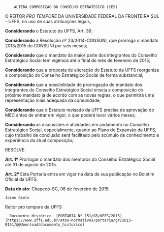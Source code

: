         ALTERA COMPOSIÇÃO DO CONSELHO ESTRATÉGICO (CES)  

O REITOR *PRO TEMPORE* DA UNIVERSIDADE FEDERAL DA FRONTEIRA SUL - UFFS, no uso de suas atribuições legais,

 **Considerando** o Estatuto da UFFS, Art. 39;

 **Considerando** a Resolução nº 23/2014-CONSUNI, que prorroga o mandato 2013/2015 do CONSUNI por seis meses;

 **Considerando** que o mandato da maior parte dos integrantes do Conselho Estratégico Social tem vigência até o final do mês de fevereiro de 2015;

 **Considerando** que a proposta de alteração do Estatuto da UFFS reorganiza a composição do Conselho Estratégico Social de forma substancial;

 **Considerando** que a possibilidade de prorrogação do mandato dos integrantes do Conselho Estratégico Social enseja a composição do próximo mandato já de acordo com as novas regras, o que permitirá uma representação mais adequada da comunidade;

 **Considerando** que o Estatuto revisado da UFFS precisa de aprovação do MEC antes de entrar em vigor, o que poderá levar vários meses;

 **Considerando** as discussões e atividades em andamento no Conselho Estratégico Social, especialmente, quanto ao Plano de Expansão da UFFS, cujo trabalho de conclusão será facilitado pelo acúmulo de conhecimento e experiência da atual composição;

 RESOLVE:

 **Art. 1º** Prorrogar o mandato dos membros do Conselho Estratégico Social até 31 de agosto de 2015.

 **Art. 2º** Esta Portaria entra em vigor na data de sua publicação no Boletim Oficial da UFFS.

  

   **Data do ato:** Chapecó-SC, 06 de fevereiro de 2015.   
 

    Jaime Giolo   
 Reitor pro tempore da UFFS 

      Documento Histórico  [PORTARIA Nº 151/GR/UFFS/2015](https://www.uffs.edu.br/atos-normativos/portaria/gr/2015-0151/@@download/documento_historico)     
      